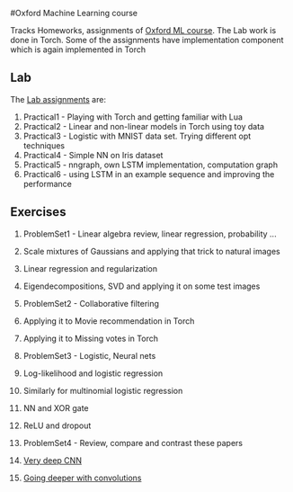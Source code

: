 #Oxford Machine Learning course

Tracks Homeworks, assignments of [Oxford ML course](https://www.cs.ox.ac.uk/people/nando.defreitas/machinelearning/). The Lab
work is done in Torch. Some of the assignments have implementation component which is again implemented in Torch

## Lab

The [Lab assignments](https://github.com/oxford-cs-ml-2015/) are:

1. Practical1 - Playing with Torch and getting familiar with Lua
2. Practical2 - Linear and non-linear models in Torch using toy data
3. Practical3 - Logistic with MNIST data set. Trying different opt techniques
4. Practical4 - Simple NN on Iris dataset
5. Practical5 - nngraph, own LSTM implementation, computation graph
6. Practical6 - using LSTM in an example sequence and improving the performance

## Exercises

1. ProblemSet1 - Linear algebra review, linear regression, probability ...
  1. Scale mixtures of Gaussians and applying that trick to natural images
  2. Linear regression and regularization
  3. Eigendecompositions, SVD and applying it on some test images

2. ProblemSet2 - Collaborative filtering
  1. Applying it to Movie recommendation in Torch
  2. Applying it to Missing votes in Torch

3. ProblemSet3 - Logistic, Neural nets
  1. Log-likelihood and logistic regression
  2. Similarly for multinomial logistic regression
  3. NN and XOR gate
  4. ReLU and dropout

4. ProblemSet4 - Review, compare and contrast these papers 
  1. [Very deep CNN](http://arxiv.org/abs/1409.1556)
  2. [Going deeper with convolutions](http://arxiv.org/abs/1409.4842)


